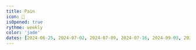 ```yaml
---
title: Pain
icon: 🥖
isOpened: true
rythme: weekly
color: 'jade'
dates: [2024-06-25, 2024-07-02, 2024-07-09, 2024-07-16, 2024-09-03, 2024-09-10, 2024-09-17, 2024-09-24, 2024-10-01]
---
```

